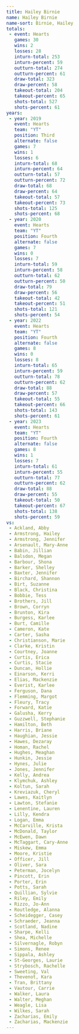 ```yaml
---
title: Hailey Birnie
name: Hailey Birnie
name-sort: Birnie, Hailey
totals:
 - event: Hearts
   games: 30
   wins: 2
   losses: 28
   inturn-total: 253
   inturn-percent: 59
   outturn-total: 274
   outturn-percent: 61
   draw-total: 323
   draw-percent: 58
   takeout-total: 204
   takeout-percent: 65
   shots-total: 527
   shots-percent: 61
years:
 - year: 2019
   event: Hearts
   team: "YT"
   position: Third
   alternate: false
   games: 7
   wins: 1
   losses: 6
   inturn-total: 68
   inturn-percent: 64
   outturn-total: 57
   outturn-percent: 72
   draw-total: 68
   draw-percent: 64
   takeout-total: 57
   takeout-percent: 73
   shots-total: 125
   shots-percent: 68
 - year: 2020
   event: Hearts
   team: "YT"
   position: Fourth
   alternate: false
   games: 7
   wins: 0
   losses: 7
   inturn-total: 59
   inturn-percent: 58
   outturn-total: 62
   outturn-percent: 50
   draw-total: 79
   draw-percent: 56
   takeout-total: 42
   takeout-percent: 51
   shots-total: 121
   shots-percent: 54
 - year: 2022
   event: Hearts
   team: "YT"
   position: Fourth
   alternate: false
   games: 8
   wins: 0
   losses: 8
   inturn-total: 65
   inturn-percent: 59
   outturn-total: 78
   outturn-percent: 62
   draw-total: 88
   draw-percent: 57
   takeout-total: 55
   takeout-percent: 66
   shots-total: 143
   shots-percent: 61
 - year: 2023
   event: Hearts
   team: "YT"
   position: Fourth
   alternate: false
   games: 8
   wins: 1
   losses: 7
   inturn-total: 61
   inturn-percent: 55
   outturn-total: 77
   outturn-percent: 62
   draw-total: 88
   draw-percent: 55
   takeout-total: 50
   takeout-percent: 67
   shots-total: 138
   shots-percent: 59
vs:
 - Ackland, Abby
 - Armstrong, Hailey
 - Armstrong, Jennifer
 - Arsenault, Mary-Anne
 - Babin, Jillian
 - Balsdon, Megan
 - Barbour, Shona
 - Barker, Shelley
 - Baxter, Jennifer
 - Birchard, Shannon
 - Birt, Suzanne
 - Black, Christina
 - Bobbie, Tess
 - Brothers, Jill
 - Brown, Corryn
 - Brunton, Kira
 - Burgess, Karlee
 - Burt, Camille
 - Cameron, Kate
 - Carter, Sasha
 - Christianson, Marie
 - Clarke, Kristin
 - Courtney, Joanne
 - Curtis, Erica
 - Curtis, Stacie
 - Duncan, Hollie
 - Einarson, Kerri
 - Elias, Mackenzie
 - Everist, Karlee
 - Ferguson, Dana
 - Flemming, Margot
 - Fleury, Tracy
 - Forward, Katie
 - Galusha, Kerry
 - Guzzwell, Stephanie
 - Hamilton, Beth
 - Harris, Briane
 - Haughian, Jessie
 - Hawes, Dezaray
 - Homan, Rachel
 - Hughes, Meaghan
 - Hunkin, Jessie
 - Hynes, Julie
 - Jones, Jennifer
 - Kelly, Andrea
 - Klymchuk, Ashley
 - Koltun, Sarah
 - Kreviazuk, Cheryl
 - Lawes, Kaitlyn
 - Lawton, Stefanie
 - Lenentine, Lauren
 - Lilly, Kendra
 - Logan, Emma
 - McCarville, Krista
 - McDonald, Taylor
 - McEwen, Dawn
 - McTaggart, Cary-Anne
 - Miskew, Emma
 - Moore, Kristie
 - Officer, Jill
 - Oliver, Sara
 - Peterman, Jocelyn
 - Pincott, Erin
 - Porter, Erin
 - Potts, Sarah
 - Quillian, Sylvie
 - Riley, Emily
 - Rizzo, Jo-Ann
 - Routledge, Alanna
 - Scheidegger, Casey
 - Schraeder, Jeanna
 - Scotland, Nadine
 - Sharpe, Kelli
 - Shea, Michelle
 - Silvernagle, Robyn
 - Simons, Renee
 - Sippala, Ashley
 - St-Georges, Laurie
 - Strybosch, Rachelle
 - Sweeting, Val
 - Thevenot, Kara
 - Tran, Brittany
 - Vautour, Carrie
 - Walker, Laura
 - Walter, Meghan
 - Weagle, Lisa
 - Wilkes, Sarah
 - Zacharias, Emily
 - Zacharias, Mackenzie
---
```


